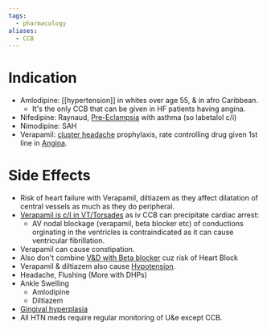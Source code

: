 ```yaml
---
tags:
  - pharmacology
aliases:
  - CCB
---
```

# Indication
- Amlodipine: [[hypertension]] in whites over age 55, & in afro Caribbean.
	- It's the only CCB that can be given in HF patients having angina.
- Nifedipine: Raynaud, [Pre-Eclampsia](onenote:#OBG&section-id={210C3954-BE8B-A24C-8E7F-F1B991349700}&page-id={C0BF59D1-BCE5-4374-B171-1903D87D88C1}&object-id={4565101F-F82E-4BFF-AEF1-AE732C96CB13}&F&base-path=https://d.docs.live.net/450c0e1b0b9c7922/Documents/Onenote/MBBS/PLAB%201%20+%20MSRA.one) with asthma (so labetalol c/i)
- Nimodipine: SAH
- Verapamil: [cluster headache](onenote:#CNS,%20Psych&section-id={210C3954-BE8B-A24C-8E7F-F1B991349700}&page-id={36435466-1956-4089-BD96-CF2298AEF2F6}&object-id={C3916C05-903E-4964-AC4C-20C89B405C92}&CE&base-path=https://d.docs.live.net/450c0e1b0b9c7922/Documents/Onenote/MBBS/PLAB%201%20+%20MSRA.one) prophylaxis, rate controlling drug given 1st line in [Angina](onenote:#Cardiology%20MSRA&section-id={210C3954-BE8B-A24C-8E7F-F1B991349700}&page-id={0A317A5C-3852-4BCE-8FC7-F69E9A756945}&object-id={667FB727-13DE-4702-9CCF-415A5B8582C6}&36&base-path=https://d.docs.live.net/450c0e1b0b9c7922/Documents/Onenote/MBBS/PLAB%201%20+%20MSRA.one).
# Side Effects
- Risk of heart failure with Verapamil, diltiazem as they affect dilatation of central vessels as much as they do peripheral.
- [Verapamil is c/I in VT/Torsades](onenote:#Cardiology&section-id={210C3954-BE8B-A24C-8E7F-F1B991349700}&page-id={1B7721F0-DA71-4DDC-915C-C8C35BFB0193}&object-id={F2307EF9-85DF-40B2-90A6-1C01B5744C86}&72&base-path=https://d.docs.live.net/450c0e1b0b9c7922/Documents/Onenote/MBBS/PLAB%201%20+%20MSRA.one) as iv CCB can precipitate cardiac arrest:
	- AV nodal blockage (verapamil, beta blocker etc) of conductions orginating in the ventricles is contraindicated as it can cause ventricular fibrillation.
- Verapamil can cause constipation.
- Also don't combine [V&D with Beta blocker](onenote:#Cardiology%20MSRA&section-id={210C3954-BE8B-A24C-8E7F-F1B991349700}&page-id={0A317A5C-3852-4BCE-8FC7-F69E9A756945}&object-id={667FB727-13DE-4702-9CCF-415A5B8582C6}&36&base-path=https://d.docs.live.net/450c0e1b0b9c7922/Documents/Onenote/MBBS/PLAB%201%20+%20MSRA.one) cuz risk of Heart Block
- Verapamil & diltiazem also cause [Hypotension](onenote:#Pharma&section-id={210C3954-BE8B-A24C-8E7F-F1B991349700}&page-id={7138171D-7A77-48F3-98E0-98EEDA80D74B}&object-id={3C29C37E-CC7F-4603-957B-FAA8526E92E0}&D&base-path=https://d.docs.live.net/450c0e1b0b9c7922/Documents/Onenote/MBBS/PLAB%201%20+%20MSRA.one).
- Headache, Flushing (More with DHPs)
- Ankle Swelling
	- Amlodipine
	- Diltiazem
- [Gingival hyperplasia](onenote:#Pharma&section-id={210C3954-BE8B-A24C-8E7F-F1B991349700}&page-id={7138171D-7A77-48F3-98E0-98EEDA80D74B}&object-id={E2E24E39-8CB0-46D1-A49F-F95391062F21}&D&base-path=https://d.docs.live.net/450c0e1b0b9c7922/Documents/Onenote/MBBS/PLAB%201%20+%20MSRA.one)
- All HTN meds require regular monitoring of U&e except CCB.